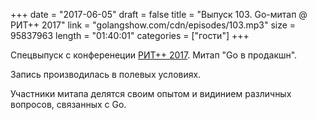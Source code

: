+++
date = "2017-06-05"
draft = false
title = "Выпуск 103. Go-митап @ РИТ++ 2017"
link = "golangshow.com/cdn/episodes/103.mp3"
size = 95837963
length = "01:40:01"
categories = ["гости"]
+++

Спецвыпуск с конференеции [РИТ++ 2017](http://ritfest.ru).
Митап "Go в продакшн". 

Запись производилась в полевых условиях.

Участники митапа делятся своим опытом и видинием различных вопросов, 
связанных с Go.
